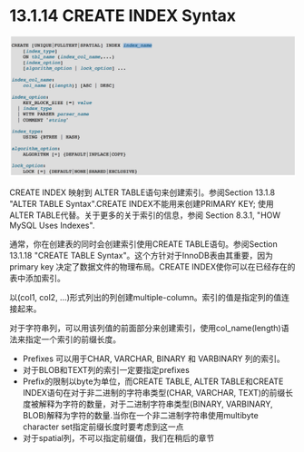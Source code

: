 # 13.1.14 CREATE INDEX Syntax

![](/assets/2017-09-05-08-08-01.png)

CREATE INDEX 映射到 ALTER TABLE语句来创建索引。参阅Section 13.1.8 "ALTER TABLE Syntax".CREATE INDEX不能用来创建PRIMARY KEY; 使用ALTER TABLE代替。关于更多的关于索引的信息，参阅 Section 8.3.1, "HOW MySQL Uses Indexes".

通常，你在创建表的同时会创建索引使用CREATE TABLE语句。参阅Section 13.1.18 "CREATE TABLE Syntax"。这个方针对于InnoDB表由其重要，因为primary key 决定了数据文件的物理布局。CREATE INDEX使你可以在已经存在的表中添加索引。

以\(col1, col2, ...\)形式列出的列创建multiple-column。索引的值是指定列的值连接起来。

对于字符串列，可以用该列值的前面部分来创建索引，使用col\_name\(length\)语法来指定一个索引的前缀长度。

* Prefixes 可以用于CHAR, VARCHAR, BINARY 和 VARBINARY 列的索引。
* 对于BLOB和TEXT列的索引一定要指定prefixes
* Prefix的限制以byte为单位，而CREATE TABLE, ALTER TABLE和CREATE INDEX语句在对于非二进制的字符串类型(CHAR, VARCHAR, TEXT)的前缀长度被解释为字符的数量，对于二进制字符串类型(BINARY, VARBINARY, BLOB)解释为字符的数量.当你在一个非二进制字符串使用multibyte character set指定前缀长度时要考虑到这一点
* 对于spatial列，不可以指定前缀值，我们在稍后的章节



